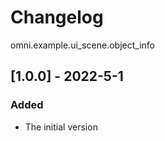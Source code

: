 # Changelog

omni.example.ui_scene.object_info

## [1.0.0] - 2022-5-1
### Added
- The initial version
